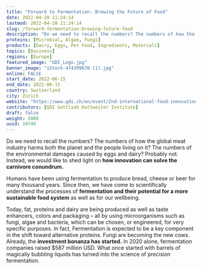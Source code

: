 ```yaml
---
title: "Forward to Fermentation: Brewing the Future of Food"
date: 2022-04-20 11:24:14
lastmod: 2022-04-20 11:24:14
slug: /forward-fermentation-brewing-future-food
description: "Do we need to recall the numbers? The numbers of how the global meat industry harms both the planet and the people living on it? The numbers of the environmental damages caused by eggs and dairy? Probably not. Instead, we would like to shed light on how innovation can solve the carnivore conundrum."
proteins: [Microbial, Algae, Fungi]
products: [Dairy, Eggs, Pet Food, Ingredients, Materials]
topics: [Business]
regions: [Europe]
featured_image: "GDI_Logo.jpg"
banner_image: "iStock-474399670 (1).jpg"
online: FALSE
start_date: 2022-06-15
end_date: 2022-06-15
country: Switzerland
city: Zurich
website: "https://www.gdi.ch/en/event/2nd-international-food-innovation-conference-17"
contributors: [GDI Gottlieb Duttweiler Institute]
draft: false
weight: 5000
uuid: 10740
---
```

<p>Do we need to recall the numbers? The numbers of how the global meat industry harms both the planet and the people living on it? The numbers of the environmental damages caused by eggs and dairy? Probably not. Instead, we would like to shed light on <strong>how innovation can solve the carnivore conundrum.</strong></p>
<p>Humans have been using fermentation to produce bread, cheese or beer for many thousand years. Since then, we have come to scientifically understand the processes of <strong>fermentation and their potential for a more sustainable food system</strong> as well as for our wellbeing.</p>
<p>Today, fat, proteins and dairy are being produced as well as taste enhancers, colors and packaging – all by using microorganisms such as fungi, algae and bacteria, which can be chosen, or engineered, for very specific purposes. In fact, Fermentation is expected to be a key component in the shift toward alternative proteins. Fungi are becoming the new cows. Already, the <strong>investment bonanza has started.</strong> In 2020 alone, fermentation companies raised $587 million USD. What once started with barrels of magically bubbling liquids has turned into the science of precision fermentation.</p>
